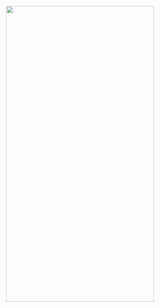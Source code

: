 
<img src="https://github.com/RaymondRaman/HTML-CSS/assets/107023977/73698ceb-1b3f-4cb8-be94-f9039025cf7e.png" width="400" height="800">
